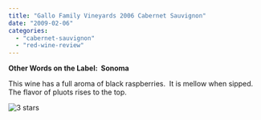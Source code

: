 ```yaml
---
title: "Gallo Family Vineyards 2006 Cabernet Sauvignon"
date: "2009-02-06"
categories:
  - "cabernet-sauvignon"
  - "red-wine-review"
---
```


**Other Words on the Label:  Sonoma**

This wine has a full aroma of black raspberries.  It is mellow when sipped.  The flavor of pluots rises to the top.

![3 stars](http://s3.amazonaws.com/thegourmez-wpmedia/2009/02/rating_avocado1.gif "rating_avocado1")
